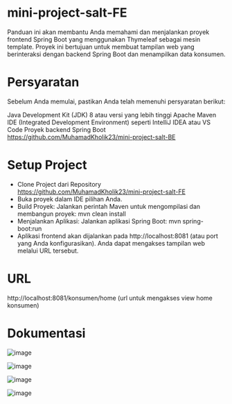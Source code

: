 # mini-project-salt-FE
Panduan ini akan membantu Anda memahami dan menjalankan proyek frontend Spring Boot yang menggunakan Thymeleaf sebagai mesin template.
Proyek ini bertujuan untuk membuat tampilan web yang berinteraksi dengan backend Spring Boot dan menampilkan data konsumen.

# Persyaratan
Sebelum Anda memulai, pastikan Anda telah memenuhi persyaratan berikut:

Java Development Kit (JDK) 8 atau versi yang lebih tinggi
Apache Maven
IDE (Integrated Development Environment) seperti IntelliJ IDEA atau VS Code
Proyek backend Spring Boot https://github.com/MuhamadKholik23/mini-project-salt-BE

# Setup Project
- Clone Project dari Repository https://github.com/MuhamadKholik23/mini-project-salt-FE
- Buka proyek dalam IDE pilihan Anda.
- Build Proyek: Jalankan perintah Maven untuk mengompilasi dan membangun proyek: mvn clean install
- Menjalankan Aplikasi: Jalankan aplikasi Spring Boot: mvn spring-boot:run
- Aplikasi frontend akan dijalankan pada http://localhost:8081 (atau port yang Anda konfigurasikan). Anda dapat mengakses tampilan web melalui URL tersebut.

# URL
http://localhost:8081/konsumen/home (url untuk mengakses view home konsumen)

# Dokumentasi

![image](https://github.com/MuhamadKholik23/mini-project-salt-FE/assets/67316166/e2c0a917-72ce-477a-ad9c-9e7c1752b249)

![image](https://github.com/MuhamadKholik23/mini-project-salt-FE/assets/67316166/764ce806-e039-4ce0-b510-0c197bc55dec)

![image](https://github.com/MuhamadKholik23/mini-project-salt-FE/assets/67316166/158a7ed5-6d61-4e35-a043-0e164362e705)

![image](https://github.com/MuhamadKholik23/mini-project-salt-FE/assets/67316166/8640d144-6d76-41c6-879e-e5bed3c2ffd6)



